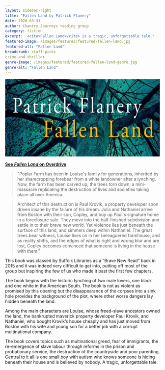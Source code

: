```yaml
---
layout: sidebar-right
title: "Fallen Land by Patrick Flanery"
date: 2020-03-31
author: Chantry Journeys reading group
category: fiction
excerpt: '<cite>Fallen Land</cite> is a tragic, unforgettable tale.'
featured-image: /images/featured/featured-fallen-land.jpg
featured-alt: "Fallen Land"
breadcrumb: staff-picks
crime-and-thriller
genre-image: /images/featured/featured-fallen-land-genre.jpg
genre-alt: "Fallen Land"
---
```


![Fallen Land](/images/featured/featured-fallen-land.jpg)

**[See <cite>Fallen Land</cite> on Overdrive](https://suffolklibraries.overdrive.com/media/3803136)**

> "Poplar Farm has been in Louise's family for generations, inherited by her sharecropping forebear from a white landowner after a lynching. Now, the farm has been carved up, the trees torn down; a mini-massacre replicating the destruction of lives and societies taking place all over America.

> Architect of this destruction is Paul Krovik, a property developer soon driven insane by the failure of his dream. Julia and Nathaniel arrive from Boston with their son, Copley, and buy up Paul's signature home in a foreclosure sale. They move into the half-finished subdivision and settle in to their brave new world. Yet violence lies just beneath the surface of this land, and simmers deep within Nathaniel. The great trees bear witness, Louise lives on in her beleaguered farmhouse, and as reality shifts, and the edges of what is right and wrong blur and are lost, Copley becomes convinced that someone is living in the house with them."

This book was classed by Suffolk Libraries as a “Brave New Read” back in 2015 and it was indeed very difficult to get into, putting off most of the group but inspiring the few of us who made it past the first few chapters.

The book begins with the historic lynching of two male lovers, one black and one white in the American South. The book is not as violent as promised by this opening but the disappearance of the corpses into a sink hole provides the background of the plot, where other worse dangers lay hidden beneath the land.

Among the main characters are Louise, whose freed-slave ancestors owned the land, the bankrupted maverick property developer Paul Krovik, and Nathaniel, who bought Krovik’s house cheaply and has just moved from Boston with his wife and young son for a better job with a corrupt multinational company.

The book covers topics such as multinational greed, fear of immigrants, the re-emergence of slave labour through reforms in the prison and probationary service, the destruction of the countryside and poor parenting. Central to it all is one small boy with autism who knows someone is hiding beneath their house and is believed by nobody. A tragic, unforgettable tale.  
